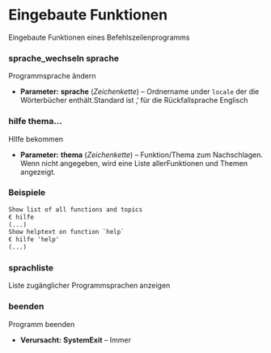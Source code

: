 # Eingebaute Funktionen

Eingebaute Funktionen eines Befehlszeilenprogramms

### sprache_wechseln sprache ⠀

Programmsprache ändern

* **Parameter:**
  **sprache** (*Zeichenkette*) – Ordnername under `locale` der die Wörterbücher enthält.Standard ist ‚‘ für die Rückfallsprache Englisch

### hilfe thema... ⠀

HIlfe bekommen

* **Parameter:**
  **thema** (*Zeichenkette*) – Funktion/Thema zum Nachschlagen. Wenn nicht angegeben, wird eine Liste allerFunktionen und Themen angezeigt.

### Beispiele

```default
Show list of all functions and topics
€ hilfe 
(...)
Show helptext on function `help`
€ hilfe 'help'
(...)
```

### sprachliste ⠀

Liste zugänglicher Programmsprachen anzeigen

### beenden ⠀

Programm beenden

* **Verursacht:**
  **SystemExit** – Immer
